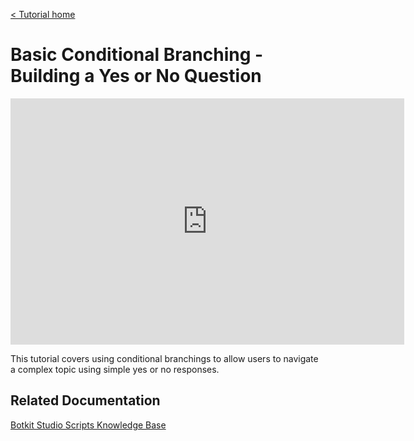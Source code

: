 [< Tutorial home](index.md)
# Basic Conditional Branching - Building a Yes or No Question
<iframe width="630" height="394" src="https://www.useloom.com/embed/8d829c1c894b441eab096af1d0a61235" frameborder="0" webkitallowfullscreen mozallowfullscreen allowfullscreen></iframe>

This tutorial covers using conditional branchings to allow users to navigate a complex topic using simple yes or no responses.

## Related Documentation
[Botkit Studio Scripts Knowledge Base](https://botkit.groovehq.com/knowledge_base/categories/scripts-4)
